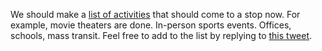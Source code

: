 We should make a <a href="http://this.how/virus/whatShouldBeClosed.opml">list of activities</a> that should come to a stop now. For example, movie theaters are done. In-person sports events. Offices, schools, mass transit. Feel free to add to the list by replying to <a href="https://twitter.com/davewiner/status/1237428971748417537">this tweet</a>.
